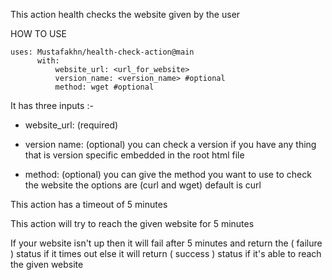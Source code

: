This action health checks the website given by the user

HOW TO USE

```
uses: Mustafakhn/health-check-action@main
      with:
          website_url: <url_for_website>
          version_name: <version_name> #optional
          method: wget #optional
```

It has three inputs :-

- website_url: (required)

- version name: (optional) you can check a version if you have any thing that is version specific embedded in the root html file

- method: (optional) you can give the method you want to use to check the website the options are (curl and wget) default is curl

This action has a timeout of 5 minutes

This action will try to reach the given website for 5 minutes

If your website isn't up then it will fail after 5 minutes and return the ( failure ) status if it times out else it will return ( success ) status if it's able to reach the given website
